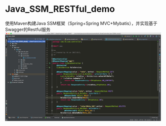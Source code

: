 # Java_SSM_RESTful_demo
使用Maven构建Java SSM框架（Spring+Spring MVC+Mybatis），并实现基于Swagger的Restful服务
![](https://github.com/MagicTK/Java_SSM_RESTful/blob/master/ScreenShot1.jpg)
